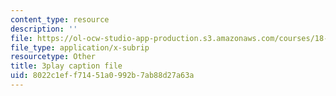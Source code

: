 ```yaml
---
content_type: resource
description: ''
file: https://ol-ocw-studio-app-production.s3.amazonaws.com/courses/18-01sc-single-variable-calculus-fall-2010/8022c1eff71451a0992b7ab88d27a63a_KhwQKE_tld0.vtt
file_type: application/x-subrip
resourcetype: Other
title: 3play caption file
uid: 8022c1ef-f714-51a0-992b-7ab88d27a63a
---
```

